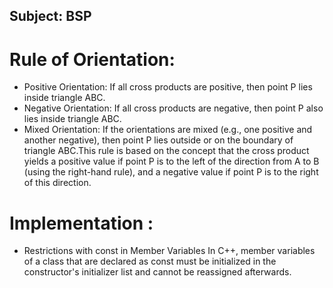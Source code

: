 ## Subject: BSP

# Rule of Orientation:
- Positive Orientation: If all cross products are positive, then point P lies inside triangle ABC.
- Negative Orientation: If all cross products are negative, then point P also lies inside triangle ABC.
- Mixed Orientation: If the orientations are mixed (e.g., one positive and another negative), 
then point P lies outside or on the boundary of triangle ABC.This rule is based on the concept that the cross product yields a positive value if point P is to the left of the 
direction from A to B (using the right-hand rule), and a negative value if point P is to the right of this direction.

# Implementation :

- Restrictions with const in Member Variables
In C++, member variables of a class that are declared as const must be 
initialized in the constructor's initializer list and cannot be reassigned afterwards.

